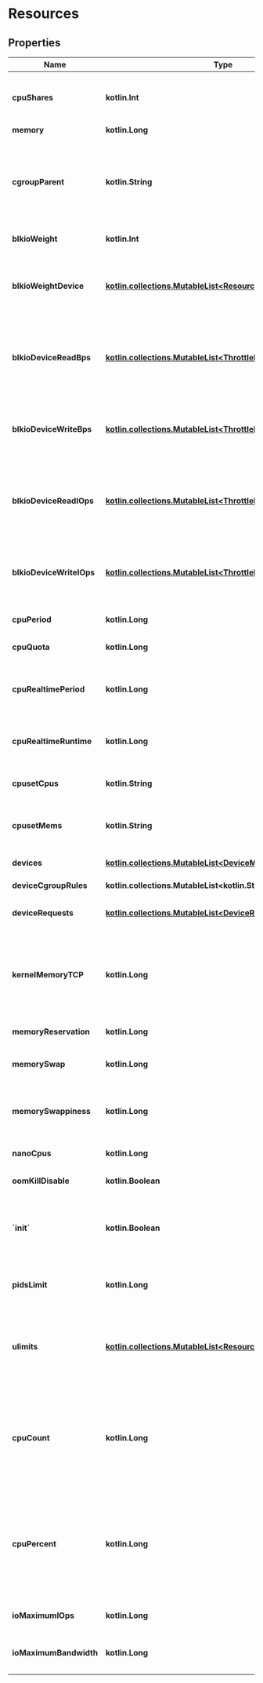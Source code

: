 
# Resources

## Properties
Name | Type | Description | Notes
------------ | ------------- | ------------- | -------------
**cpuShares** | **kotlin.Int** | An integer value representing this container&#39;s relative CPU weight versus other containers.  |  [optional]
**memory** | **kotlin.Long** | Memory limit in bytes. |  [optional]
**cgroupParent** | **kotlin.String** | Path to &#x60;cgroups&#x60; under which the container&#39;s &#x60;cgroup&#x60; is created. If the path is not absolute, the path is considered to be relative to the &#x60;cgroups&#x60; path of the init process. Cgroups are created if they do not already exist.  |  [optional]
**blkioWeight** | **kotlin.Int** | Block IO weight (relative weight). |  [optional]
**blkioWeightDevice** | [**kotlin.collections.MutableList&lt;ResourcesBlkioWeightDevice&gt;**](ResourcesBlkioWeightDevice.md) | Block IO weight (relative device weight) in the form:  &#x60;&#x60;&#x60; [{\&quot;Path\&quot;: \&quot;device_path\&quot;, \&quot;Weight\&quot;: weight}] &#x60;&#x60;&#x60;  |  [optional]
**blkioDeviceReadBps** | [**kotlin.collections.MutableList&lt;ThrottleDevice&gt;**](ThrottleDevice.md) | Limit read rate (bytes per second) from a device, in the form:  &#x60;&#x60;&#x60; [{\&quot;Path\&quot;: \&quot;device_path\&quot;, \&quot;Rate\&quot;: rate}] &#x60;&#x60;&#x60;  |  [optional]
**blkioDeviceWriteBps** | [**kotlin.collections.MutableList&lt;ThrottleDevice&gt;**](ThrottleDevice.md) | Limit write rate (bytes per second) to a device, in the form:  &#x60;&#x60;&#x60; [{\&quot;Path\&quot;: \&quot;device_path\&quot;, \&quot;Rate\&quot;: rate}] &#x60;&#x60;&#x60;  |  [optional]
**blkioDeviceReadIOps** | [**kotlin.collections.MutableList&lt;ThrottleDevice&gt;**](ThrottleDevice.md) | Limit read rate (IO per second) from a device, in the form:  &#x60;&#x60;&#x60; [{\&quot;Path\&quot;: \&quot;device_path\&quot;, \&quot;Rate\&quot;: rate}] &#x60;&#x60;&#x60;  |  [optional]
**blkioDeviceWriteIOps** | [**kotlin.collections.MutableList&lt;ThrottleDevice&gt;**](ThrottleDevice.md) | Limit write rate (IO per second) to a device, in the form:  &#x60;&#x60;&#x60; [{\&quot;Path\&quot;: \&quot;device_path\&quot;, \&quot;Rate\&quot;: rate}] &#x60;&#x60;&#x60;  |  [optional]
**cpuPeriod** | **kotlin.Long** | The length of a CPU period in microseconds. |  [optional]
**cpuQuota** | **kotlin.Long** | Microseconds of CPU time that the container can get in a CPU period.  |  [optional]
**cpuRealtimePeriod** | **kotlin.Long** | The length of a CPU real-time period in microseconds. Set to 0 to allocate no time allocated to real-time tasks.  |  [optional]
**cpuRealtimeRuntime** | **kotlin.Long** | The length of a CPU real-time runtime in microseconds. Set to 0 to allocate no time allocated to real-time tasks.  |  [optional]
**cpusetCpus** | **kotlin.String** | CPUs in which to allow execution (e.g., &#x60;0-3&#x60;, &#x60;0,1&#x60;).  |  [optional]
**cpusetMems** | **kotlin.String** | Memory nodes (MEMs) in which to allow execution (0-3, 0,1). Only effective on NUMA systems.  |  [optional]
**devices** | [**kotlin.collections.MutableList&lt;DeviceMapping&gt;**](DeviceMapping.md) | A list of devices to add to the container. |  [optional]
**deviceCgroupRules** | **kotlin.collections.MutableList&lt;kotlin.String&gt;** | a list of cgroup rules to apply to the container |  [optional]
**deviceRequests** | [**kotlin.collections.MutableList&lt;DeviceRequest&gt;**](DeviceRequest.md) | A list of requests for devices to be sent to device drivers.  |  [optional]
**kernelMemoryTCP** | **kotlin.Long** | Hard limit for kernel TCP buffer memory (in bytes). Depending on the OCI runtime in use, this option may be ignored. It is no longer supported by the default (runc) runtime.  This field is omitted when empty.  |  [optional]
**memoryReservation** | **kotlin.Long** | Memory soft limit in bytes. |  [optional]
**memorySwap** | **kotlin.Long** | Total memory limit (memory + swap). Set as &#x60;-1&#x60; to enable unlimited swap.  |  [optional]
**memorySwappiness** | **kotlin.Long** | Tune a container&#39;s memory swappiness behavior. Accepts an integer between 0 and 100.  |  [optional]
**nanoCpus** | **kotlin.Long** | CPU quota in units of 10&lt;sup&gt;-9&lt;/sup&gt; CPUs. |  [optional]
**oomKillDisable** | **kotlin.Boolean** | Disable OOM Killer for the container. |  [optional]
**&#x60;init&#x60;** | **kotlin.Boolean** | Run an init inside the container that forwards signals and reaps processes. This field is omitted if empty, and the default (as configured on the daemon) is used.  |  [optional]
**pidsLimit** | **kotlin.Long** | Tune a container&#39;s PIDs limit. Set &#x60;0&#x60; or &#x60;-1&#x60; for unlimited, or &#x60;null&#x60; to not change.  |  [optional]
**ulimits** | [**kotlin.collections.MutableList&lt;ResourcesUlimits&gt;**](ResourcesUlimits.md) | A list of resource limits to set in the container. For example:  &#x60;&#x60;&#x60; {\&quot;Name\&quot;: \&quot;nofile\&quot;, \&quot;Soft\&quot;: 1024, \&quot;Hard\&quot;: 2048} &#x60;&#x60;&#x60;  |  [optional]
**cpuCount** | **kotlin.Long** | The number of usable CPUs (Windows only).  On Windows Server containers, the processor resource controls are mutually exclusive. The order of precedence is &#x60;CPUCount&#x60; first, then &#x60;CPUShares&#x60;, and &#x60;CPUPercent&#x60; last.  |  [optional]
**cpuPercent** | **kotlin.Long** | The usable percentage of the available CPUs (Windows only).  On Windows Server containers, the processor resource controls are mutually exclusive. The order of precedence is &#x60;CPUCount&#x60; first, then &#x60;CPUShares&#x60;, and &#x60;CPUPercent&#x60; last.  |  [optional]
**ioMaximumIOps** | **kotlin.Long** | Maximum IOps for the container system drive (Windows only) |  [optional]
**ioMaximumBandwidth** | **kotlin.Long** | Maximum IO in bytes per second for the container system drive (Windows only).  |  [optional]



